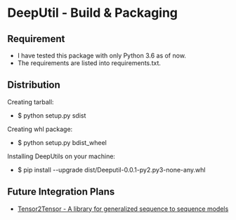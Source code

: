 # DeepUtil -  Build & Packaging

## Requirement
  - I have tested this package with only Python 3.6 as of now. 
  - The requirements are listed into requirements.txt.
  
## Distribution
  Creating tarball:
  - $ python setup.py sdist
  
  Creating whl package:
  - $ python setup.py bdist_wheel
  
  Installing DeepUtils on your machine:
  - $ pip install --upgrade dist/Deeputil-0.0.1-py2.py3-none-any.whl

## Future Integration Plans ##
 - [Tensor2Tensor - A library for generalized sequence to sequence models](https://github.com/tensorflow/tensor2tensor)
